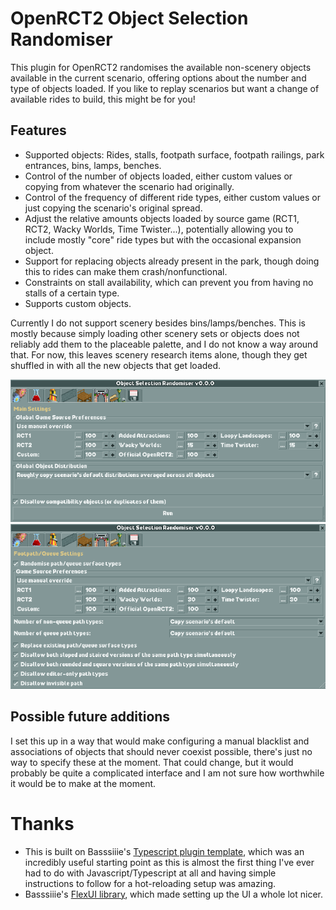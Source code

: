 # OpenRCT2 Object Selection Randomiser

This plugin for OpenRCT2 randomises the available non-scenery objects available in the current scenario, offering options about the number and type of objects loaded. If you like to replay scenarios but want a change of available rides to build, this might be for you!

## Features

- Supported objects: Rides, stalls, footpath surface, footpath railings, park entrances, bins, lamps, benches.
- Control of the number of objects loaded, either custom values or copying from whatever the scenario had originally.
- Control of the frequency of different ride types, either custom values or just copying the scenario's original spread.
- Adjust the relative amounts objects loaded by source game (RCT1, RCT2, Wacky Worlds, Time Twister...), potentially allowing you to include mostly "core" ride types but with the occasional expansion object.
- Support for replacing objects already present in the park, though doing this to rides can make them crash/nonfunctional.
- Constraints on stall availability, which can prevent you from having no stalls of a certain type.
- Supports custom objects.

Currently I do not support scenery besides bins/lamps/benches. This is mostly because simply loading other scenery sets or objects does not reliably add them to the placeable palette, and I do not know a way around that. For now, this leaves scenery research items alone, though they get shuffled in with all the new objects that get loaded.

![Settings 1](/img/options1.png)
![Path options](/img//optionspath.png)

## Possible future additions

I set this up in a way that would make configuring a manual blacklist and associations of objects that should never coexist possible, there's just no way to specify these at the moment. That could change, but it would probably be quite a complicated interface and I am not sure how worthwhile it would be to make at the moment.

# Thanks

- This is built on Basssiiie's [Typescript plugin template](https://github.com/Basssiiie/OpenRCT2-Simple-Typescript-Template), which was an incredibly useful starting point as this is almost the first thing I've ever had to do with Javascript/Typescript at all and having simple instructions to follow for a hot-reloading setup was amazing.
- Basssiiie's [FlexUI library](https://github.com/Basssiiie/OpenRCT2-FlexUI), which made setting up the UI a whole lot nicer.
